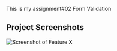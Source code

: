 This is my assignment#02
Form Validation


## Project Screenshots
![Screenshot of Feature X](!(!(Assignment2/tak2SS.png)) "Feature X Preview")